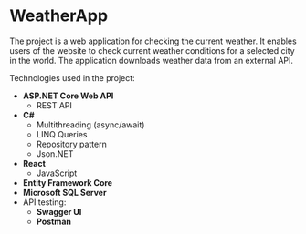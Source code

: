 # WeatherApp

The project is a web application for checking the current weather. It enables users of the website to check current weather conditions for a selected city in the world. The application downloads weather data from an external API.

Technologies used in the project:
- **ASP.NET Core Web API**
  - REST API
- **C#**
  - Multithreading (async/await)
  - LINQ Queries
  - Repository pattern
  - Json.NET
- **React**
  - JavaScript
- **Entity Framework Core**
- **Microsoft SQL Server**
- API testing:
  - **Swagger UI**
  - **Postman**
